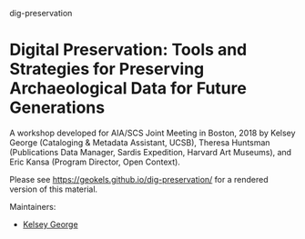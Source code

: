 dig-preservation

Digital Preservation: Tools and Strategies for Preserving Archaeological Data for Future Generations
==========

A workshop developed for AIA/SCS Joint Meeting in Boston, 2018 by Kelsey George (Cataloging & Metadata Assistant, UCSB), Theresa Huntsman (Publications Data Manager, Sardis Expedition, Harvard Art Museums), and Eric Kansa (Program Director, Open Context).

Please see <https://geokels.github.io/dig-preservation/> for a rendered version of this material.

Maintainers:

* [Kelsey George]

[Kelsey George]: https://github.com/geokels/
